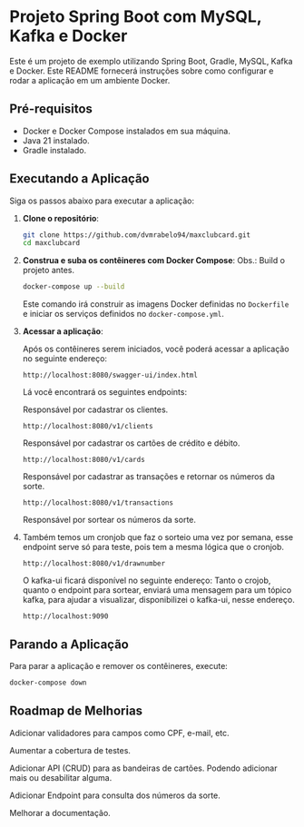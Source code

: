 # Projeto Spring Boot com MySQL, Kafka e Docker

Este é um projeto de exemplo utilizando Spring Boot, Gradle, MySQL, Kafka e Docker. Este README fornecerá instruções sobre como configurar e rodar a aplicação em um ambiente Docker.

## Pré-requisitos

- Docker e Docker Compose instalados em sua máquina.
- Java 21 instalado.
- Gradle instalado.

## Executando a Aplicação

Siga os passos abaixo para executar a aplicação:

1. **Clone o repositório**:

    ```sh
    git clone https://github.com/dvmrabelo94/maxclubcard.git
    cd maxclubcard
    ```

2. **Construa e suba os contêineres com Docker Compose**:
   Obs.: Build o projeto antes.
    ```sh
    docker-compose up --build
    ```

   Este comando irá construir as imagens Docker definidas no `Dockerfile` e iniciar os serviços definidos no `docker-compose.yml`.

3. **Acessar a aplicação**:

   Após os contêineres serem iniciados, você poderá acessar a aplicação no seguinte endereço:

    ```
    http://localhost:8080/swagger-ui/index.html
    ```

   Lá você encontrará os seguintes endpoints:   

   Responsável por cadastrar os clientes.
    ```
    http://localhost:8080/v1/clients
    ```
   Responsável por cadastrar os cartões de crédito e débito.
    ```
    http://localhost:8080/v1/cards
    ```
   Responsável por cadastrar as transações e retornar os números da sorte.
    ```
    http://localhost:8080/v1/transactions
    ``` 
   Responsável por sortear os números da sorte.
4. Também temos um cronjob que faz o sorteio uma vez por semana, esse endpoint serve só para teste, pois tem a mesma lógica que o cronjob.
    ```
    http://localhost:8080/v1/drawnumber
    ```

   O kafka-ui ficará disponível no seguinte endereço:
   Tanto o crojob, quanto o endpoint para sortear, enviará uma mensagem para um tópico kafka, para ajudar a visualizar, disponibilizei o kafka-ui, nesse endereço.
    ```
    http://localhost:9090
    ```

## Parando a Aplicação

Para parar a aplicação e remover os contêineres, execute:

```sh
docker-compose down
```

## Roadmap de Melhorias

Adicionar validadores para campos como CPF, e-mail, etc.

Aumentar a cobertura de testes.

Adicionar API (CRUD) para as bandeiras de cartões. Podendo adicionar mais ou desabilitar alguma.

Adicionar Endpoint para consulta dos números da sorte.

Melhorar a documentação.
